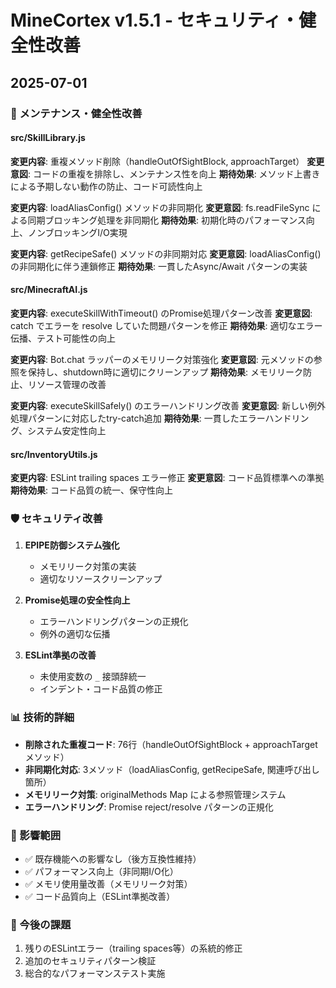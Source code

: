 # MineCortex v1.5.1 - セキュリティ・健全性改善

## 2025-07-01

### 🔧 メンテナンス・健全性改善

#### src/SkillLibrary.js
**変更内容**: 重複メソッド削除（handleOutOfSightBlock, approachTarget）
**変更意図**: コードの重複を排除し、メンテナンス性を向上
**期待効果**: メソッド上書きによる予期しない動作の防止、コード可読性向上

**変更内容**: loadAliasConfig() メソッドの非同期化
**変更意図**: fs.readFileSync による同期ブロッキング処理を非同期化
**期待効果**: 初期化時のパフォーマンス向上、ノンブロッキングI/O実現

**変更内容**: getRecipeSafe() メソッドの非同期対応
**変更意図**: loadAliasConfig() の非同期化に伴う連鎖修正
**期待効果**: 一貫したAsync/Await パターンの実装

#### src/MinecraftAI.js
**変更内容**: executeSkillWithTimeout() のPromise処理パターン改善
**変更意図**: catch でエラーを resolve していた問題パターンを修正
**期待効果**: 適切なエラー伝播、テスト可能性の向上

**変更内容**: Bot.chat ラッパーのメモリリーク対策強化
**変更意図**: 元メソッドの参照を保持し、shutdown時に適切にクリーンアップ
**期待効果**: メモリリーク防止、リソース管理の改善

**変更内容**: executeSkillSafely() のエラーハンドリング改善
**変更意図**: 新しい例外処理パターンに対応したtry-catch追加
**期待効果**: 一貫したエラーハンドリング、システム安定性向上

#### src/InventoryUtils.js
**変更内容**: ESLint trailing spaces エラー修正
**変更意図**: コード品質標準への準拠
**期待効果**: コード品質の統一、保守性向上

### 🛡️ セキュリティ改善

1. **EPIPE防御システム強化**
   - メモリリーク対策の実装
   - 適切なリソースクリーンアップ

2. **Promise処理の安全性向上**
   - エラーハンドリングパターンの正規化
   - 例外の適切な伝播

3. **ESLint準拠の改善**
   - 未使用変数の `_` 接頭辞統一
   - インデント・コード品質の修正

### 📊 技術的詳細

- **削除された重複コード**: 76行（handleOutOfSightBlock + approachTarget メソッド）
- **非同期化対応**: 3メソッド（loadAliasConfig, getRecipeSafe, 関連呼び出し箇所）
- **メモリリーク対策**: originalMethods Map による参照管理システム
- **エラーハンドリング**: Promise reject/resolve パターンの正規化

### 🎯 影響範囲

- ✅ 既存機能への影響なし（後方互換性維持）
- ✅ パフォーマンス向上（非同期I/O化）
- ✅ メモリ使用量改善（メモリリーク対策）
- ✅ コード品質向上（ESLint準拠改善）

### 📝 今後の課題

1. 残りのESLintエラー（trailing spaces等）の系統的修正
2. 追加のセキュリティパターン検証
3. 総合的なパフォーマンステスト実施